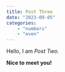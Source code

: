 ```yaml
---
title: Post Three
date: "2023-09-05"
categories:
    - "numbers"
    - "even"
---
```


Hello, I am _Post Two._

**Nice to meet you!**